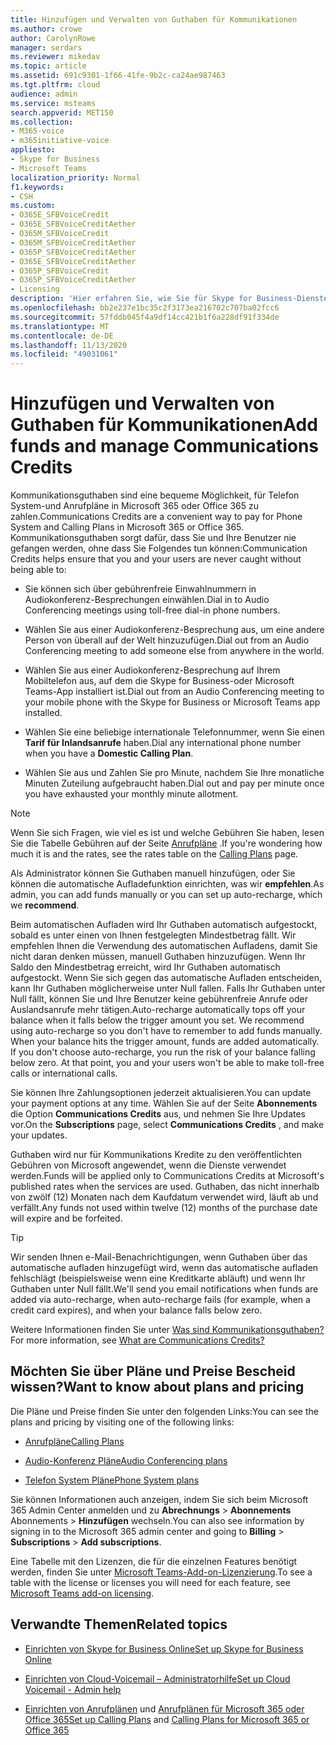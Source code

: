 ```yaml
---
title: Hinzufügen und Verwalten von Guthaben für Kommunikationen
ms.author: crowe
author: CarolynRowe
manager: serdars
ms.reviewer: mikedav
ms.topic: article
ms.assetid: 691c9301-1f66-41fe-9b2c-ca24ae987463
ms.tgt.pltfrm: cloud
audience: admin
ms.service: msteams
search.appverid: MET150
ms.collection:
- M365-voice
- m365initiative-voice
appliesto:
- Skype for Business
- Microsoft Teams
localization_priority: Normal
f1.keywords:
- CSH
ms.custom:
- O365E_SFBVoiceCredit
- O365E_SFBVoiceCreditAether
- O365M_SFBVoiceCredit
- O365M_SFBVoiceCreditAether
- O365P_SFBVoiceCreditAether
- O365E_SFBVoiceCreditAether
- O365P_SFBVoiceCredit
- O365P_SFBVoiceCreditAether
- Licensing
description: 'Hier erfahren Sie, wie Sie für Skype for Business-Dienste für Kommunikations Kredite (PSTN-Verbrauch) Zahlen und Pläne sehen, wie Sie Ihre Nutzer mit einem kontinuierlichen Zugriff auf das Telefonsystem schützen können. '
ms.openlocfilehash: bb2e237e1bc35c2f3173ea216702c707ba02fcc6
ms.sourcegitcommit: 57fddb045f4a9df14cc421b1f6a228df91f334de
ms.translationtype: MT
ms.contentlocale: de-DE
ms.lasthandoff: 11/13/2020
ms.locfileid: "49031061"
---
```

# <a name="add-funds-and-manage-communications-credits"></a><span data-ttu-id="9b106-103">Hinzufügen und Verwalten von Guthaben für Kommunikationen</span><span class="sxs-lookup"><span data-stu-id="9b106-103">Add funds and manage Communications Credits</span></span>

<span data-ttu-id="9b106-104">Kommunikationsguthaben sind eine bequeme Möglichkeit, für Telefon System-und Anrufpläne in Microsoft 365 oder Office 365 zu zahlen.</span><span class="sxs-lookup"><span data-stu-id="9b106-104">Communications Credits are a convenient way to pay for Phone System and Calling Plans in Microsoft 365 or Office 365.</span></span> <span data-ttu-id="9b106-105">Kommunikationsguthaben sorgt dafür, dass Sie und Ihre Benutzer nie gefangen werden, ohne dass Sie Folgendes tun können:</span><span class="sxs-lookup"><span data-stu-id="9b106-105">Communication Credits helps ensure that you and your users are never caught without being able to:</span></span>
  
- <span data-ttu-id="9b106-106">Sie können sich über gebührenfreie Einwahlnummern in Audiokonferenz-Besprechungen einwählen.</span><span class="sxs-lookup"><span data-stu-id="9b106-106">Dial in to Audio Conferencing meetings using toll-free dial-in phone numbers.</span></span>

- <span data-ttu-id="9b106-107">Wählen Sie aus einer Audiokonferenz-Besprechung aus, um eine andere Person von überall auf der Welt hinzuzufügen.</span><span class="sxs-lookup"><span data-stu-id="9b106-107">Dial out from an Audio Conferencing meeting to add someone else from anywhere in the world.</span></span>

- <span data-ttu-id="9b106-108">Wählen Sie aus einer Audiokonferenz-Besprechung auf Ihrem Mobiltelefon aus, auf dem die Skype for Business-oder Microsoft Teams-App installiert ist.</span><span class="sxs-lookup"><span data-stu-id="9b106-108">Dial out from an Audio Conferencing meeting to your mobile phone with the Skype for Business or Microsoft Teams app installed.</span></span>

- <span data-ttu-id="9b106-109">Wählen Sie eine beliebige internationale Telefonnummer, wenn Sie einen **Tarif für Inlandsanrufe** haben.</span><span class="sxs-lookup"><span data-stu-id="9b106-109">Dial any international phone number when you have a **Domestic Calling Plan**.</span></span>

- <span data-ttu-id="9b106-110">Wählen Sie aus und Zahlen Sie pro Minute, nachdem Sie Ihre monatliche Minuten Zuteilung aufgebraucht haben.</span><span class="sxs-lookup"><span data-stu-id="9b106-110">Dial out and pay per minute once you have exhausted your monthly minute allotment.</span></span>

> [!NOTE]
> <span data-ttu-id="9b106-111">Wenn Sie sich Fragen, wie viel es ist und welche Gebühren Sie haben, lesen Sie die Tabelle Gebühren auf der Seite [Anrufpläne](https://go.microsoft.com/fwlink/p/?LinkId=799523) .</span><span class="sxs-lookup"><span data-stu-id="9b106-111">If you're wondering how much it is and the rates, see the rates table on the [Calling Plans](https://go.microsoft.com/fwlink/p/?LinkId=799523) page.</span></span>
  
<span data-ttu-id="9b106-112">Als Administrator können Sie Guthaben manuell hinzufügen, oder Sie können die automatische Aufladefunktion einrichten, was wir **empfehlen**.</span><span class="sxs-lookup"><span data-stu-id="9b106-112">As admin, you can add funds manually or you can set up auto-recharge, which we **recommend**.</span></span>
  
<span data-ttu-id="9b106-p102">Beim automatischen Aufladen wird Ihr Guthaben automatisch aufgestockt, sobald es unter einen von Ihnen festgelegten Mindestbetrag fällt. Wir empfehlen Ihnen die Verwendung des automatischen Aufladens, damit Sie nicht daran denken müssen, manuell Guthaben hinzuzufügen. Wenn Ihr Saldo den Mindestbetrag erreicht, wird Ihr Guthaben automatisch aufgestockt. Wenn Sie sich gegen das automatische Aufladen entscheiden, kann Ihr Guthaben möglicherweise unter Null fallen. Falls Ihr Guthaben unter Null fällt, können Sie und Ihre Benutzer keine gebührenfreie Anrufe oder Auslandsanrufe mehr tätigen.</span><span class="sxs-lookup"><span data-stu-id="9b106-p102">Auto-recharge automatically tops off your balance when it falls below the trigger amount you set. We recommend using auto-recharge so you don't have to remember to add funds manually. When your balance hits the trigger amount, funds are added automatically. If you don't choose auto-recharge, you run the risk of your balance falling below zero. At that point, you and your users won't be able to make toll-free calls or international calls.</span></span>
  
<span data-ttu-id="9b106-118">Sie können Ihre Zahlungsoptionen jederzeit aktualisieren.</span><span class="sxs-lookup"><span data-stu-id="9b106-118">You can update your payment options at any time.</span></span> <span data-ttu-id="9b106-119">Wählen Sie auf der Seite **Abonnements** die Option **Communications Credits** aus, und nehmen Sie Ihre Updates vor.</span><span class="sxs-lookup"><span data-stu-id="9b106-119">On the **Subscriptions** page, select **Communications Credits** , and make your updates.</span></span>
  
<span data-ttu-id="9b106-120">Guthaben wird nur für Kommunikations Kredite zu den veröffentlichten Gebühren von Microsoft angewendet, wenn die Dienste verwendet werden.</span><span class="sxs-lookup"><span data-stu-id="9b106-120">Funds will be applied only to Communications Credits at Microsoft's published rates when the services are used.</span></span> <span data-ttu-id="9b106-121">Guthaben, das nicht innerhalb von zwölf (12) Monaten nach dem Kaufdatum verwendet wird, läuft ab und verfällt.</span><span class="sxs-lookup"><span data-stu-id="9b106-121">Any funds not used within twelve (12) months of the purchase date will expire and be forfeited.</span></span>
  
> [!TIP]
> <span data-ttu-id="9b106-122">Wir senden Ihnen e-Mail-Benachrichtigungen, wenn Guthaben über das automatische aufladen hinzugefügt wird, wenn das automatische aufladen fehlschlägt (beispielsweise wenn eine Kreditkarte abläuft) und wenn Ihr Guthaben unter Null fällt.</span><span class="sxs-lookup"><span data-stu-id="9b106-122">We'll send you email notifications when funds are added via auto-recharge, when auto-recharge fails (for example, when a credit card expires), and when your balance falls below zero.</span></span>
  
<span data-ttu-id="9b106-123">Weitere Informationen finden Sie unter [Was sind Kommunikationsguthaben?](what-are-communications-credits.md)</span><span class="sxs-lookup"><span data-stu-id="9b106-123">For more information, see [What are Communications Credits?](what-are-communications-credits.md)</span></span>
  
## <a name="want-to-know-about-plans-and-pricing"></a><span data-ttu-id="9b106-124">Möchten Sie über Pläne und Preise Bescheid wissen?</span><span class="sxs-lookup"><span data-stu-id="9b106-124">Want to know about plans and pricing</span></span>

<span data-ttu-id="9b106-125">Die Pläne und Preise finden Sie unter den folgenden Links:</span><span class="sxs-lookup"><span data-stu-id="9b106-125">You can see the plans and pricing by visiting one of the following links:</span></span>
  
- [<span data-ttu-id="9b106-126">Anrufpläne</span><span class="sxs-lookup"><span data-stu-id="9b106-126">Calling Plans</span></span>](https://go.microsoft.com/fwlink/?LinkId=799761 )

- [<span data-ttu-id="9b106-127">Audio-Konferenz Pläne</span><span class="sxs-lookup"><span data-stu-id="9b106-127">Audio Conferencing plans</span></span>](https://go.microsoft.com/fwlink/?LinkId=799762 )

- [<span data-ttu-id="9b106-128">Telefon System Pläne</span><span class="sxs-lookup"><span data-stu-id="9b106-128">Phone System plans</span></span>](https://go.microsoft.com/fwlink/?LinkId=799763)

<span data-ttu-id="9b106-129">Sie können Informationen auch anzeigen, indem Sie sich beim Microsoft 365 Admin Center anmelden und zu **Abrechnungs**  >  **Abonnements** Abonnements  >  **Hinzufügen** wechseln.</span><span class="sxs-lookup"><span data-stu-id="9b106-129">You can also see information by signing in to the Microsoft 365 admin center and going to **Billing** > **Subscriptions** > **Add subscriptions**.</span></span>
  
<span data-ttu-id="9b106-130">Eine Tabelle mit den Lizenzen, die für die einzelnen Features benötigt werden, finden Sie unter [Microsoft Teams-Add-on-Lizenzierung](https://docs.microsoft.com/microsoftteams/teams-add-on-licensing/microsoft-teams-add-on-licensing).</span><span class="sxs-lookup"><span data-stu-id="9b106-130">To see a table with the license or licenses you will need for each feature, see [Microsoft Teams add-on licensing](https://docs.microsoft.com/microsoftteams/teams-add-on-licensing/microsoft-teams-add-on-licensing).</span></span>
  
## <a name="related-topics"></a><span data-ttu-id="9b106-131">Verwandte Themen</span><span class="sxs-lookup"><span data-stu-id="9b106-131">Related topics</span></span>

- [<span data-ttu-id="9b106-132">Einrichten von Skype for Business Online</span><span class="sxs-lookup"><span data-stu-id="9b106-132">Set up Skype for Business Online</span></span>](/SkypeForBusiness/set-up-skype-for-business-online/set-up-skype-for-business-online)

- [<span data-ttu-id="9b106-133">Einrichten von Cloud-Voicemail – Administratorhilfe</span><span class="sxs-lookup"><span data-stu-id="9b106-133">Set up Cloud Voicemail - Admin help</span></span>](set-up-phone-system-voicemail.md)

- <span data-ttu-id="9b106-134">[Einrichten von Anrufplänen](set-up-calling-plans.md) und [Anrufplänen für Microsoft 365 oder Office 365](calling-plans-for-office-365.md)</span><span class="sxs-lookup"><span data-stu-id="9b106-134">[Set up Calling Plans](set-up-calling-plans.md) and [Calling Plans for Microsoft 365 or Office 365](calling-plans-for-office-365.md)</span></span>

